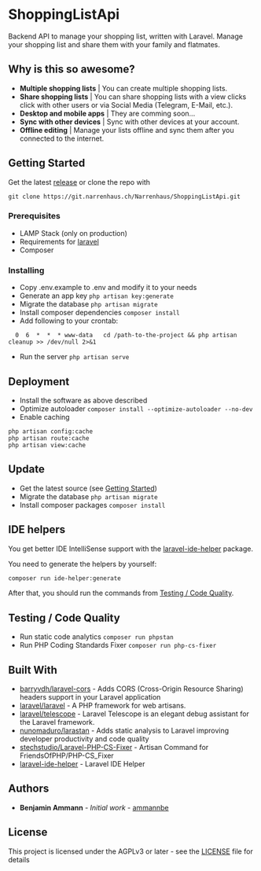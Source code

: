# ShoppingListApi

Backend API to manage your shopping list, written with Laravel.
Manage your shopping list and share them with your family and flatmates.

## Why is this so awesome?

-   **Multiple shopping lists** | You can create multiple shopping lists.
-   **Share shopping lists** | You can share shopping lists with a view clicks click with other users or via Social Media (Telegram, E-Mail, etc.).
-   **Desktop and mobile apps** | They are comming soon...
-   **Sync with other devices** | Sync with other devices at your account.
-   **Offline editing** | Manage your lists offline and sync them after you connected to the internet.

## Getting Started

Get the latest [release](https://git.narrenhaus.ch/Narrenhaus/ShoppingListApi/releases) or clone the repo with

```
git clone https://git.narrenhaus.ch/Narrenhaus/ShoppingListApi.git
```

### Prerequisites

-   LAMP Stack (only on production)
-   Requirements for [laravel](https://laravel.com/docs)
-   Composer

### Installing

-   Copy .env.example to .env and modify it to your needs
-   Generate an app key `php artisan key:generate`
-   Migrate the database `php artisan migrate`
-   Install composer dependencies `composer install`
-   Add following to your crontab:

```
  0  6  *  *  * www-data   cd /path-to-the-project && php artisan cleanup >> /dev/null 2>&1
```

-   Run the server `php artisan serve`

## Deployment

-   Install the software as above described
-   Optimize autoloader `composer install --optimize-autoloader --no-dev`
-   Enable caching

```
php artisan config:cache
php artisan route:cache
php artisan view:cache
```

## Update

-   Get the latest source (see [Getting Started](#getting-started))
-   Migrate the database `php artisan migrate`
-   Install composer packages `composer install`

## IDE helpers

You get better IDE IntelliSense support with the [laravel-ide-helper](https://github.com/barryvdh/laravel-ide-helper) package.

You need to generate the helpers by yourself:

```bash
composer run ide-helper:generate
```

After that, you should run the commands from [Testing / Code Quality](#testing-/-code-quality).

## Testing / Code Quality

-   Run static code analytics `composer run phpstan`
-   Run PHP Coding Standards Fixer `composer run php-cs-fixer`

## Built With

-   [barryvdh/laravel-cors](https://github.com/barryvdh/laravel-cors) - Adds CORS (Cross-Origin Resource Sharing) headers support in your Laravel application
-   [laravel/laravel](https://github.com/laravel/laravel) - A PHP framework for web artisans.
-   [laravel/telescope](https://github.com/laravel/telescope) - Laravel Telescope is an elegant debug assistant for the Laravel framework.
-   [nunomaduro/larastan](https://github.com/nunomaduro/larastan) - Adds static analysis to Laravel improving developer productivity and code quality
-   [stechstudio/Laravel-PHP-CS-Fixer](https://github.com/stechstudio/Laravel-PHP-CS-Fixer) - Artisan Command for FriendsOfPHP/PHP-CS_Fixer
-   [laravel-ide-helper](https://github.com/barryvdh/laravel-ide-helper) - Laravel IDE Helper

## Authors

-   **Benjamin Ammann** - _Initial work_ - [ammannbe](https://github.com/ammannbe)

## License

This project is licensed under the AGPLv3 or later - see the [LICENSE](LICENSE) file for details
